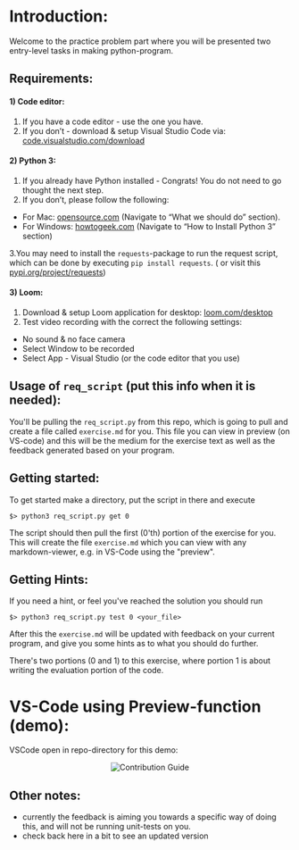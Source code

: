 # Introduction: 

Welcome to the practice problem part where you will be presented two entry-level tasks in making python-program. 

## Requirements: 

#### 1) Code editor:
1. If you have a code editor - use the one you have.
2. If you don’t - download & setup Visual Studio Code via: [code.visualstudio.com/download](https://code.visualstudio.com/download) 

#### 2) Python 3:
1. If you already have Python installed - Congrats! You do not need to go thought the next step. 
2. If you don’t, please follow the following:  

- For Mac:  [opensource.com](https://opensource.com/article/19/5/python-3-default-mac) (Navigate to “What we should do” section).
- For Windows:  [howtogeek.com](https://www.howtogeek.com/197947/how-to-install-python-on-windows/) (Navigate to “How to Install Python 3” section)

3.You may need to install the `requests`-package to run the request script, which 
can be done by executing `pip install requests`. ( or visit this [pypi.org/project/requests](https://pypi.org/project/requests/))

 
#### 3) Loom:
1. Download & setup Loom application for desktop: [loom.com/desktop](https://www.loom.com/desktop) 
2. Test video recording with the correct the following settings:
- No sound & no face camera
- Select Window to be recorded 
- Select App - Visual Studio (or the code editor that you use)

## Usage of `req_script`  (put this info when it is needed): 

You'll be pulling the `req_script.py` from this repo, which is going to 
pull and create a file called `exercise.md` for you. This file you can view in 
preview (on VS-code) and this will be the medium for the exercise text as well 
as the feedback generated based on your program. 
 
## Getting started: 
To get started make a directory, put the script in there and execute 
```
$> python3 req_script.py get 0
```
The script should then pull the first (0'th) portion of the exercise for you. 
This will create the file `exercise.md` which you can view with any markdown-viewer, 
e.g. in VS-Code using the "preview". 
 
## Getting Hints: 
If you need a hint, or feel you've reached the solution you should run 
```
$> python3 req_script.py test 0 <your_file>
```

After this the `exercise.md` will be updated with feedback on your current 
program, and give you some hints as to what you should do further. 

There's two portions (0 and 1) to this exercise, where portion 1 is 
about writing the evaluation portion of the code. 


# VS-Code using Preview-function (demo): 
VSCode open in repo-directory for this demo: 
<p align="center">
  <img src="./.github/VS_code.gif" alt="Contribution Guide">
</p>


## Other notes: 
- currently the feedback is aiming you towards a specific way of doing this, 
and will not be running unit-tests on you. 
- check back here in a bit to see an updated version 
